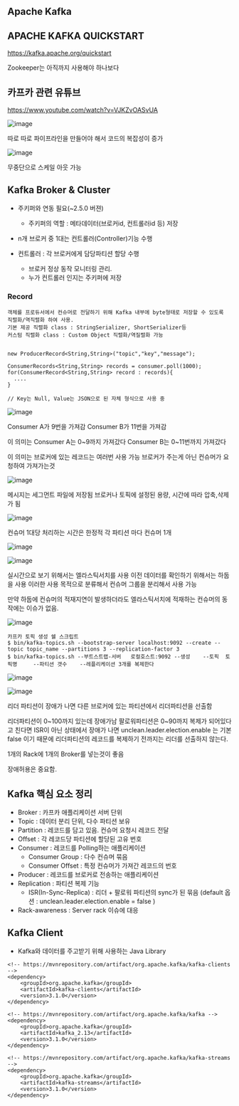 ## Apache Kafka

## APACHE KAFKA QUICKSTART
https://kafka.apache.org/quickstart


Zookeeper는 아직까지 사용해야 하나보다


## 카프카 관련 유튜브

https://www.youtube.com/watch?v=VJKZvOASvUA

![image](https://user-images.githubusercontent.com/58055835/161549778-62459d5b-e1d2-455b-bc9f-9ada043e4bea.png)

따로 따로 파이프라인을 만들어야 해서 코드의 복잡성이 증가


![image](https://user-images.githubusercontent.com/58055835/161549746-49c92f24-ebb1-44b9-ac4a-dded3fc1eab9.png)

무중단으로 스케일 아웃 가능


## Kafka Broker & Cluster

* 주키퍼와 연동 필요(~2.5.0 버젼)
  * 주키퍼의 역할 : 메타데이터(브로커id, 컨트롤러id 등) 저장
* n개 브로커 중 1대는 컨트롤러(Controller)기능 수행

* 컨트롤러 : 각 브로커에게 담당파티션 할당 수행
  * 브로커 정상 동작 모니터링 관리.
  * 누가 컨트롤러 인지는 주키퍼에 저장

### Record
```
객체를 프로듀서에서 컨슈머로 전달하기 위해 Kafka 내부에 byte형태로 저장할 수 있도록 직렬화/역직렬화 하여 사용.
기본 제공 직렬화 class : StringSerializer, ShortSerializer등
커스텀 직렬화 class : Custom Object 직렬화/역질렬화 가능


new ProducerRecord<String,String>("topic","key","message");

ConsumerRecords<String,String> records = consumer.poll(1000);
for(ConsumerRecord<String,String> record : records){
  ....
}

// Key는 Null, Value는 JSON으로 된 자체 형식으로 사용 중

```
![image](https://user-images.githubusercontent.com/58055835/161551827-ca073b8c-74b5-44d0-80cc-ac4ebfcc76e7.png)

Consumer A가 9번을 가져감
Consumer B가 11번을 가져감

이 의미는
Consumer A는 0~9까지 가져갔다
Consumer B는 0~11번까지 가져갔다

이 의미는
브로커에 있는 레코드는 여러번 사용 가능
브로커가 주는게 아닌 컨슈머가 요청하여 가져가는것

![image](https://user-images.githubusercontent.com/58055835/161552417-f61665fc-409d-487a-aa9d-2d94d095e3f1.png)

메시지는 세그먼트 파일에 저장됨
브로커나 토픽에 설정된 용량, 시간에 따라 압축,삭제가 됨

![image](https://user-images.githubusercontent.com/58055835/161552662-23296e92-e52f-4981-b022-b7d04006e886.png)

컨슈머 1대당 처리하는 시간은 한정적
각 파티션 마다 컨슈머 1개 

![image](https://user-images.githubusercontent.com/58055835/161553102-501258a8-c0d5-457a-853c-7f85b4fe61fd.png)

![image](https://user-images.githubusercontent.com/58055835/161553238-d3d8d80f-3e46-4d37-81c5-7493624aef4d.png)

실시간으로 보기 위해서는 엘라스틱서치를 사용
이전 데이터를 확인하기 위해서는 하둡을 사용
이러한 사용 목적으로 분류해서 컨슈머 그룹을 분리해서 사용 가능

만약 하둡에 컨슈머의 적재지연이 발생하더라도
엘라스틱서치에 적재하는 컨슈머의 동작에는 이슈가 없음.


![image](https://user-images.githubusercontent.com/58055835/161553573-8fefaed8-eda1-4c1c-8c7c-992034e509ac.png)


```
카프카 토픽 생성 쉘 스크립트
$ bin/kafka-topics.sh --bootstrap-server localhost:9092 --create --topic topic_name --partitions 3 --replication-factor 3
$ bin/kafka-topics.sh --부트스트랩-서버   로컬호스트:9092 --생성    --토픽  토픽명     --파티션 갯수    --레플리케이션 3개를 복제한다
```

![image](https://user-images.githubusercontent.com/58055835/161553677-bc4c03af-4140-4ef0-b4ae-16ff2d643524.png)

![image](https://user-images.githubusercontent.com/58055835/161553726-d8a71b8a-36e5-4e32-af70-15e127b050a9.png)

리더 파티션이 장애가 나면
다른 브로커에 있는 파티션에서 리더파티션을 선출함

리더파티션이 0~100까지 있는데 장애가남
팔로워파티션은 0~90까지 복제가 되어있다고 친다면
ISR이 아닌 상태에서 장애가 나면
unclean.leader.election.enable 는 기본 false 이기 때문에 리더파티션의 레코드를 복제하기 전까지는 리더를 선출하지 않는다.

1개의 Rack에 1개의 Broker를 넣는것이 좋음

장애허용은 중요함.

## Kafka 핵심 요소 정리

* Broker    : 카프카 애플리케이션 서버 단위
* Topic     : 데이터 분리 단위, 다수 파티션 보유
* Partition : 레코드를 담고 있음. 컨슈머 요청시 레코드 전달
* Offset    : 각 레코드당 파티션에 할당된 고유 번호
* Consumer  : 레코드를 Polling하는 애플리케이션
  * Consumer Group  : 다수 컨슈머 묶음
  * Consumer Offset : 특정 컨슈머가 가져간 레코드의 번호
* Producer  : 레코드를 브로커로 전송하는 애플리케이션
* Replication : 파티션 복제 기능
  * ISR(In-Sync-Replica) : 리더 + 팔로워 파티션의 sync가 된 묶음  (default 옵션 : unclean.leader.election.enable = false )
* Rack-awareness : Server rack 이슈에 대응


## Kafka Client

* Kafka와 데이터를 주고받기 위해 사용하는 Java Library
```
<!-- https://mvnrepository.com/artifact/org.apache.kafka/kafka-clients -->
<dependency>
    <groupId>org.apache.kafka</groupId>
    <artifactId>kafka-clients</artifactId>
    <version>3.1.0</version>
</dependency>

<!-- https://mvnrepository.com/artifact/org.apache.kafka/kafka -->
<dependency>
    <groupId>org.apache.kafka</groupId>
    <artifactId>kafka_2.13</artifactId>
    <version>3.1.0</version>
</dependency>

<!-- https://mvnrepository.com/artifact/org.apache.kafka/kafka-streams -->
<dependency>
    <groupId>org.apache.kafka</groupId>
    <artifactId>kafka-streams</artifactId>
    <version>3.1.0</version>
</dependency>
```
